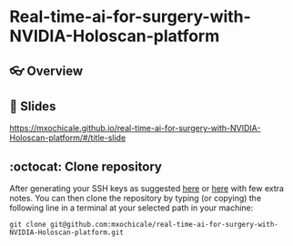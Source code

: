 # Real-time-ai-for-surgery-with-NVIDIA-Holoscan-platform

## :eyeglasses: Overview

## :school_satchel: Slides
https://mxochicale.github.io/real-time-ai-for-surgery-with-NVIDIA-Holoscan-platform/#/title-slide

## :octocat: Clone repository
After generating your SSH keys as suggested [here](https://docs.github.com/en/github/authenticating-to-github/generating-a-new-ssh-key-and-adding-it-to-the-ssh-agent) or [here](https://github.com/mxochicale/tools/blob/main/github/SSH.md) with few extra notes.
You can then clone the repository by typing (or copying) the following line in a terminal at your selected path in your machine:
```
git clone git@github.com:mxochicale/real-time-ai-for-surgery-with-NVIDIA-Holoscan-platform.git
```
